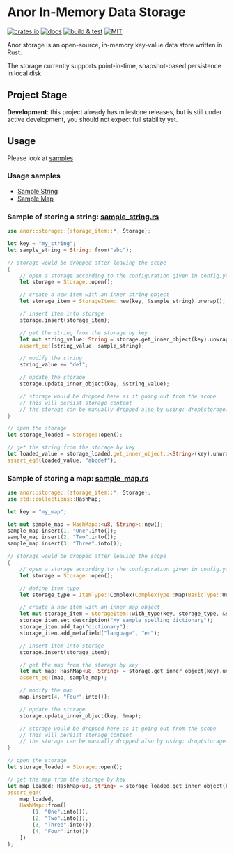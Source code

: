 # Anor In-Memory Data Storage

[![crates.io](https://img.shields.io/crates/v/anor)](https://crates.io/crates/anor)
[![docs](https://img.shields.io/docsrs/anor)](https://docs.rs/anor)
[![build & test](https://github.com/anor-rs/anor/actions/workflows/ci.yml/badge.svg)](https://github.com/anor-rs/anor/actions/workflows/ci.yml)
[![MIT](https://img.shields.io/github/license/anor-rs/anor)](https://github.com/anor-rs/anor/tree/main/LICENSE.txt)

Anor storage is an open-source, in-memory key-value data store written in Rust.

The storage currently supports point-in-time, snapshot-based persistence in local disk.

## Project Stage

**Development**: this project already has milestone releases, but is still under active development, you should not expect full stability yet.

## Usage

Please look at [samples](tests)

### Usage samples

- [Sample String](tests/sample_string.rs)
- [Sample Map](tests/sample_map.rs)

### Sample of storing a string: [sample_string.rs](tests/sample_string.rs)

```rust
use anor::storage::{storage_item::*, Storage};

let key = "my_string";
let sample_string = String::from("abc");

// storage would be dropped after leaving the scope
{
    // open a storage according to the configuration given in config.yaml
    let storage = Storage::open();

    // create a new item with an inner string object
    let storage_item = StorageItem::new(key, &sample_string).unwrap();

    // insert item into storage
    storage.insert(storage_item);

    // get the string from the storage by key
    let mut string_value: String = storage.get_inner_object(key).unwrap();
    assert_eq!(string_value, sample_string);

    // modify the string
    string_value += "def";

    // update the storage
    storage.update_inner_object(key, &string_value);

    // storage would be dropped here as it going out from the scope
    // this will persist storage content
    // the storage can be manually dropped also by using: drop(storage)
}

// open the storage
let storage_loaded = Storage::open();

// get the string from the storage by key
let loaded_value = storage_loaded.get_inner_object::<String>(key).unwrap();
assert_eq!(loaded_value, "abcdef");
```

### Sample of storing a map: [sample_map.rs](tests/sample_map.rs)

```rust
use anor::storage::{storage_item::*, Storage};
use std::collections::HashMap;

let key = "my_map";

let mut sample_map = HashMap::<u8, String>::new();
sample_map.insert(1, "One".into());
sample_map.insert(2, "Two".into());
sample_map.insert(3, "Three".into());

// storage would be dropped after leaving the scope
{
    // open a storage according to the configuration given in config.yaml
    let storage = Storage::open();

    // define item type
    let storage_type = ItemType::Complex(ComplexType::Map(BasicType::U8, BasicType::String));

    // create a new item with an inner map object
    let mut storage_item = StorageItem::with_type(key, storage_type, &sample_map).unwrap();
    storage_item.set_description("My sample spelling dictionary");
    storage_item.add_tag("dictionary");
    storage_item.add_metafield("language", "en");

    // insert item into storage
    storage.insert(storage_item);

    // get the map from the storage by key
    let mut map: HashMap<u8, String> = storage.get_inner_object(key).unwrap();
    assert_eq!(map, sample_map);

    // modify the map
    map.insert(4, "Four".into());

    // update the storage
    storage.update_inner_object(key, &map);

    // storage would be dropped here as it going out from the scope
    // this will persist storage content
    // the storage can be manually dropped also by using: drop(storage)
}

// open the storage
let storage_loaded = Storage::open();

// get the map from the storage by key
let map_loaded: HashMap<u8, String> = storage_loaded.get_inner_object(key).unwrap();
assert_eq!(
    map_loaded,
    HashMap::from([
        (1, "One".into()),
        (2, "Two".into()),
        (3, "Three".into()),
        (4, "Four".into())
    ])
);
```
